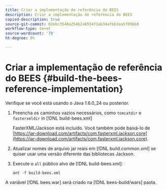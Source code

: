 ```yaml
---
title: Criar a implementação de referência do BEES
description: Criar a implementação de referência do BEES
copied-description: true
source-git-commit: 02ebc3548a254b2a6554f1ab34afbb3ea5f09bb8
workflow-type: tm+mt
source-wordcount: '78'
ht-degree: 0%

---
```


# Criar a implementação de referência do BEES {#build-the-bees-reference-implementation}

Verifique se você está usando o Java 1.6.0_24 ou posterior.
1. Preencha os caminhos vazios necessários, como `tomcatdir` e `fasterxmldir` in [!DNL build-bees.xml]

   FasterXML/Jackson está incluído. Você também pode baixá-lo de [https://jar-download.com/artifacts/com.fasterxml.jackson.core](https://jar-download.com/artifacts/com.fasterxml.jackson.core).
1. Atualizar nomes de arquivo jar reais em [!DNL build.common.xml] se quiser usar uma versão diferente das bibliotecas Jackson.
1. Execute o `all` público alvo de [!DNL build-bees.xml]:

   ```
   ant -f build-bees.xml
   ```

A variável [!DNL bees.war] será criado na [!DNL bees-build/wars] pasta.
